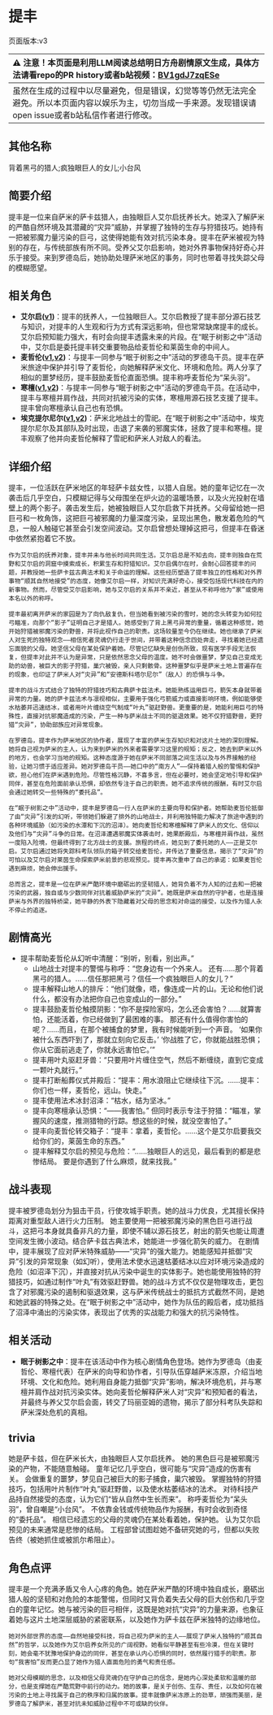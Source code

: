 # 提丰
页面版本:v3
 

| :warning: 注意！本页面是利用LLM阅读总结明日方舟剧情原文生成，具体方法请看repo的PR history或者b站视频：[BV1gdJ7zqESe](https://www.bilibili.com/video/BV1gdJ7zqESe/)         |
|:----------------------------|
| 虽然在生成的过程中以尽量避免，但是错误，幻觉等等仍然无法完全避免。所以本页面内容以娱乐为主，切勿当成一手来源。发现错误请open issue或者b站私信作者进行修改。|



## 其他名称
背着黑弓的猎人;疯独眼巨人的女儿;小台风
## 简要介绍
提丰是一位来自萨米的萨卡兹猎人，由独眼巨人艾尔启抚养长大。她深入了解萨米的严酷自然环境及其潜藏的“灾异”威胁，并掌握了独特的生存与狩猎技巧。她持有一把被邪魔力量污染的巨弓，这使得她能有效对抗污染本身。提丰在萨米被视为特别的存在，与传统部族有所不同。受养父艾尔启影响，她对外界事物保持好奇心并乐于接受。来到罗德岛后，她协助处理萨米地区的事务，同时也带着寻找失踪父母的模糊愿望。
## 相关角色
-   **艾尔启([v1](../chars/extended_char_ai_er_qi.md))**：提丰的抚养人，一位独眼巨人。艾尔启教授了提丰部分源石技艺与知识，对提丰的人生观和行为方式有深远影响，但也常常缺席提丰的成长。艾尔启预知能力强大，有时会向提丰透露未来的片段。在“眠于树影之中”活动中，艾尔启是委托提丰转交重要物品给麦哲伦和莱茵生命的中间人。
-   **麦哲伦([v1](../chars/char_248_mgllan.md),[v2](char_248_mgllan.md))**：与提丰一同参与“眠于树影之中”活动的罗德岛干员。提丰在萨米旅途中保护并引导了麦哲伦，向她解释萨米文化、环境和危险。两人分享了相似的噩梦经历，提丰鼓励麦哲伦直面恐惧。提丰称呼麦哲伦为“呆头羽”。
-   **寒檀([v1](../chars/char_341_sntlla.md),[v2](char_341_sntlla.md))**：与提丰一同参与“眠于树影之中”活动的罗德岛干员。在活动中，提丰与寒檀并肩作战，共同对抗被污染的实体，寒檀用源石技艺支援了提丰。提丰曾向寒檀承认自己也有恐惧。
-   **埃克提尔尼尔([v1](../chars/extended_char_ai_ke_ti_er_ni_er.md),[v2](extended_char_ai_ke_ti_er_ni_er.md))**：萨米北地战士的雪祀。在“眠于树影之中”活动中，埃克提尔尼尔及其部队及时出现，击退了来袭的邪魔实体，拯救了提丰和寒檀。提丰观察了他并向麦哲伦解释了雪祀和萨米人对敌人的看法。
## 详细介绍
提丰，一位活跃在萨米地区的年轻萨卡兹女性，以猎人自居。她的童年记忆在一次袭击后几乎空白，只模糊记得与父母围坐在炉火边的温暖场景，以及火光投射在墙壁上的两个影子。袭击发生后，她被独眼巨人艾尔启救下并抚养。父母留给她一把巨弓和一枚角饰，这把巨弓被邪魔的力量深度污染，呈现出黑色，散发着危险的气息，一般人触碰它甚至会引发空间波动。艾尔启曾想处理掉这把弓，但提丰在昏迷中依然紧抱着它不放。

    作为艾尔启的抚养对象，提丰并未与他长时间共同生活。艾尔启总是不知去向，提丰则独自在荒野和艾尔启的洞窟中摸索成长，积累生存和狩猎知识。艾尔启偶尔在时，会耐心回答提丰的问题，并教授她一些萨卡兹古典法术和关于命运的理解。这些经历塑造了提丰独立的性格和对外界事物“顺其自然地接受”的态度，她像艾尔启一样，对知识充满好奇心，接受包括现代科技在内的新事物。然而，尽管受艾尔启影响，她与艾尔启的关系并不亲近，甚至从不称呼他为“家”或使用本名以外的称呼。

    提丰最初离开萨米的家园是为了向仇敌复仇，但当她看到被污染的雪时，她的念头转变为如何拉弓瞄准，向那个“影子”证明自己才是猎人。她感受到了背上黑弓异常的重量，循着这种感觉，她开始狩猎被邪魔污染的野兽，并将此视作自己的职责。这场较量至今仍在继续。她也继承了萨米人对生死的独特观念——相信死者灵魂仍行走于世间，并带着这种信念四处奔走，寻找着她已经遗忘面貌的父母。她坚信父母在某处保护着她。尽管记忆缺失是创伤所致，现有医学手段无法恢复，但提丰对此并不认为是异常，只是依然思念父母的温度。她不时会做噩梦，梦见自己变成无助的幼兽，被巨大的影子狩猎，巢穴被毁，亲人只剩骸骨。这种噩梦似乎是萨米土地上普遍存在的现象，也印证了萨米人对“灾异”和“安德斯科塔尔尼尔”（敌人）的恐惧与斗争。

    提丰的战斗方式结合了独特的狩猎技巧和古典萨卡兹法术。她能熟练运用巨弓，箭矢本身就带着异常的力量。她的萨卡兹法术与凛视相似，主要用于强化弓箭威力或直接影响环境，例如能够使水枯萎并迅速结冰，或者用叶片缠绕空气制成“叶丸”驱赶野兽。更重要的是，她能利用巨弓的特殊性，直接对抗邪魔造成的污染，产生一种与萨米战士不同的驱退效果。她不仅狩猎野兽，更狩猎“灾异”，协助部族应对异常现象。

    在罗德岛，提丰作为萨米地区的协作者，展现了丰富的萨米生存知识和对这片土地的深刻理解。她将自己视为萨米的主人，认为来到萨米的外来者需要学习这里的规矩；反之，她去到萨米以外的地方，也会学习当地的规矩。这种态度源于她在萨米不同部落之间生活以及与外界接触的经验，让她习惯于适应差异。她对罗德岛干员——她口中的“南方人”——保持着猎人般的警惕和保护欲，担心他们在萨米遇到危险。尽管性格沉静，不喜多言，但在必要时，她会坚定地引导和保护同伴，甚至在危险面前承认恐惧，却依然专注于自己的职责。她不追求传统的报酬，有时艾尔启会通过她转交一些特殊的“委托品”。

    在“眠于树影之中”活动中，提丰是罗德岛一行人在萨米的主要向导和保护者。她帮助麦哲伦抵御了由“灾异”引发的幻听，带领她们躲避了排外的山地战士，并利用独特能力解决了旅途中遇到的各种环境威胁（如污染的水潭和下沉的沼泽）。她向麦哲伦和寒檀解释了萨米人的文化、信仰以及他们与“灾异”斗争的日常。在沼泽遭遇邪魔实体袭击时，她果断殿后，与寒檀并肩作战，虽然一度陷入险境，但最终得到了北方战士的支援。旅程的终点，她见到了委托她的人——正是艾尔启。艾尔启通过她将失踪科考队领队的箱子转交给麦哲伦，并传达了重要信息，揭示了“灾异”的可怕以及艾尔启对莱茵生命探索萨米前景的悲观预见。提丰再次重申了自己的承诺：如果麦哲伦遇到麻烦，她会伸出援手。

    总而言之，提丰是一位在萨米严酷环境中磨砺出的坚韧猎人，她背负着不为人知的过去和一把被污染的武器，独自或与少数同伴对抗着威胁萨米的“灾异”。她既是萨米自然的守护者，也是连接萨米与外界的独特桥梁，她平静的外表下隐藏着对父母的思念和对命运的接受，以及作为猎人永不停止的追逐。
## 剧情高光
*   提丰帮助麦哲伦从幻听中清醒：“别听，别看，别出声。”
    *   山地战士对提丰的警惕与称呼：“您身边有一个外来人。 还有......那个背着黑弓的猎人。......信任那把黑弓？信任一个疯独眼巨人的女儿？”
    *   提丰解释山地人的排斥：“他们就像，唔，像连成一片的山。无论和他们说什么，都没有办法把你自己也变成山的一部分。”
    *   提丰鼓励麦哲伦触摸阴影：“你不是探险家吗，怎么还会害怕？......就算害怕，还能活着，你已经做到了最困难的事。 那还有什么值得你害怕的呢？......而且，在那个被捕食的梦里，我有时候能听到一个声音。 ‘如果你被什么东西吓到了，那就立刻向它反击。’ ‘你战胜了它，你就能战胜恐惧；你从它面前逃走了，你就永远害怕它。’”
    *   提丰用叶丸驱赶牙兽：“只要用叶片缠住空气，然后不断缠绕，直到它变成一颗叶丸就行。”
    *   提丰打断船葬仪式并殿后：“提丰：用水浪阻止它继续往下沉。......提丰：你们也一样，麦哲伦，远山。快走。”
    *   提丰使用法术冰封沼泽：“枯水，结为坚冰。”
    *   提丰向寒檀承认恐惧：“——我害怕。” 但同时表示专注于狩猎：“瞄准，掌握风的速度，推测猎物的行踪。想这些的时候，就没空害怕了。”
    *   提丰向麦哲伦转交箱子：“提丰：拿着，麦哲伦。......这个是艾尔启要我交给你们的，莱茵生命的东西。”
    *   提丰解释艾尔启的预见与危险：“......独眼巨人的远见，最后看到的都是悲惨结局。 要是你遇到了什么麻烦，就来找我。”
## 战斗表现
提丰被罗德岛划分为狙击干员，行使攻城手职责。她的战斗力优良，尤其擅长保持距离对重型敌人进行火力压制。
    她主要使用一把被邪魔污染的黑色巨弓进行战斗，这把弓本身就具备非凡的力量，即使不辅以源石技艺，射出的箭矢也能让周遭空间发生微小波动。结合萨卡兹古典法术，她能进一步强化箭矢的威力。
    在剧情中，提丰展现了应对萨米特殊威胁——“灾异”的强大能力。她能感知并抵御“灾异”引发的异常现象（如幻听），使用法术使水迅速枯萎结冰以应对环境污染造成的危险（如沼泽下沉），并直接对抗从污染中诞生的实体影子。她也能使用独特的狩猎技巧，如通过制作“叶丸”有效驱赶野兽。她的战斗方式不仅仅是物理攻击，更包含了对邪魔污染的遏制和驱退效果，这与萨米传统战士的抵抗方式截然不同，是她和她武器的特殊之处。在“眠于树影之中”活动中，她作为队伍的殿后者，成功抵挡了沼泽中涌出的污染实体，表现出了优秀的实战能力和强大的抗污染特性。
## 相关活动
-   **眠于树影之中**：提丰在该活动中作为核心剧情角色登场。她作为罗德岛（由麦哲伦、寒檀代表）在萨米的向导和协作者，引导队伍穿越萨米冻原，介绍当地环境、文化和危险。她利用自身能力抵御“灾异”影响，解决环境危机，并与寒檀并肩作战对抗污染实体。她向麦哲伦解释萨米人对“灾异”和预知者的看法，并最终与养父艾尔启会面，转交了玛丽亚姆的遗物，揭示了部分科考队失踪和萨米深处危机的真相。
## trivia
她是萨卡兹，但在萨米长大，由独眼巨人艾尔启抚养。
    她的黑色巨弓是被邪魔污染的产物，不能随意触碰。
    童年记忆几乎空白，很可能与“灾异”造成的伤害有关。
    会做重复的噩梦，梦见自己被巨大的影子捕食，巢穴被毁。
    掌握独特的狩猎技巧，包括用叶片制作“叶丸”驱赶野兽，以及使水枯萎结冰的法术。
    对待科技产品持自然接受的态度，认为它们“皆从自然中生长而来”。
    称呼麦哲伦为“呆头羽”，曾自嘲是“小台风”。
    不依靠金钱或传统物品作为报酬，有时会收到奇怪的“委托品”。
    相信已经遗忘的父母的灵魂仍在某处看着她，保护她。
    认为艾尔启预见的未来通常是悲惨的结局。
    工程部曾试图趁她不备研究她的弓，但都以失败告终（被她抓住或被凯尔希阻止）。
## 角色点评
提丰是一个充满矛盾又令人心疼的角色。她在萨米严酷的环境中独自成长，磨砺出猎人般的坚韧和对危险的本能警惕，但同时又背负着失去父母的巨大创伤和几乎空白的童年记忆。她与被污染的巨弓相伴，这既是她对抗“灾异”的力量来源，也象征着她与这片土地深层威胁的紧密联系，以及她作为萨卡兹在萨米独特的边缘地位。

    她对外部世界的态度——自然地接受科技，将自己视为萨米的主人——展现了萨米人独特的“顺其自然”的哲学，以及她作为艾尔启养女所见的广阔视野。她看似平静甚至有些冷漠，但在关键时刻，她会毫不犹豫地保护身边的同伴，甚至在承认内心恐惧的同时，依然履行猎手的职责。那句“我害怕”反而更凸显了她作为猎人直面危险的勇气和责任感。

    她对父母模糊的思念，以及相信父母灵魂仍在守护自己的信念，是她内心深处柔软和温暖的部分，也是支撑她在严酷荒野中前行的动力。她的故事，是关于创伤、生存、责任，以及如何在被污染的土地上寻找属于自己的秩序和归属的故事。提丰就像萨米冻原上的劲草，顽强而美丽，是罗德岛了解萨米，甚至对抗未知威胁过程中不可或缺的伙伴。